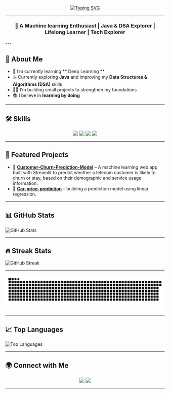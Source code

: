 <!-- Typing SVG -->
<p align="center">
  <a href="https://git.io/typing-svg">
    <img src="https://readme-typing-svg.herokuapp.com?font=Fira+Code&duration=4000&pause=1000&color=FF5733&width=435&lines=Hi+%F0%9F%91%8B+I'm+Shristi+Negi;I+love+Java+%26+DSA;I+build+cool+projects+with+Python;Always+learning+new+things!" alt="Typing SVG" />
  </a>
</p>

---
<h3 align="center">🌱 A Machine learning Enthusiast | Java & DSA Explorer | Lifelong Learner | Tech Explorer</h3>
---

## 💫 About Me  
- 🌱 I’m currently learning ** Deep Learning **
- ☕ Currently exploring **Java** and improving my **Data Structures & Algorithms (DSA)** skills 
- 👨‍💻 I’m building small projects to strengthen my foundations   
- 📚 I believe in **learning by doing**    

---

## 🛠️ Skills 

<p align="center">
  <!-- Languages -->
  <img src="https://img.shields.io/badge/Python-3776AB?style=for-the-badge&logo=python&logoColor=white"/>
  <img src="https://img.shields.io/badge/HTML5-E34F26?style=for-the-badge&logo=html5&logoColor=white"/>
  <img src="https://img.shields.io/badge/CSS3-1572B6?style=for-the-badge&logo=css3&logoColor=white"/>
  <img src="https://img.shields.io/badge/Java-F7DF1E?style=for-the-badge&logo=Java&logoColor=black"/>
</p>

---

## 📌 Featured Projects  
- 🔹 [**Customer-Churn-Prediction-Model**](https://github.com/shri31negi/Customer-Churn-Prediction-Model) – A machine learning web app built with Streamlit to predict whether a telecom customer is likely to churn or stay, based on their demographic and service usage information. 
- 🔹 [**Car-price-prediction**](https://github.com/shri31negi/Car-price-prediction-) – building a prediction model using linear regression.

---
## 📊 GitHub Stats
![GitHub Stats](https://github-readme-stats.vercel.app/api?username=shri31negi&show_icons=true&theme=radical)

---

## 🔥 Streak Stats
![GitHub Streak](https://github-readme-streak-stats.herokuapp.com/?user=shri31negi&theme=radical)

---

<!-- Neon snake animation -->
<picture>
  <source media="(prefers-color-scheme: dark)" srcset="https://raw.githubusercontent.com/shri31negi/shri31negi/output/snake-dark.svg" />
  <img alt="github snake" src="https://raw.githubusercontent.com/shri31negi/shri31negi/output/snake-neon.svg" />
</picture>

---

## 📈 Top Languages
![Top Languages](https://github-readme-stats.vercel.app/api/top-langs/?username=shri31negi&layout=compact&theme=radical)

---

## 🌍 Connect with Me  
<p align="center">
  <a href="https://www.linkedin.com/in/shristi-negi-22884a289"><img src="https://img.shields.io/badge/-LinkedIn-%230077B5?style=for-the-badge&logo=linkedin&logoColor=white"/></a>
  <a href="mailto:shristinegi658@gmail.com"><img src="https://img.shields.io/badge/-Email-D14836?style=for-the-badge&logo=gmail&logoColor=white"/></a>
</p>

---


